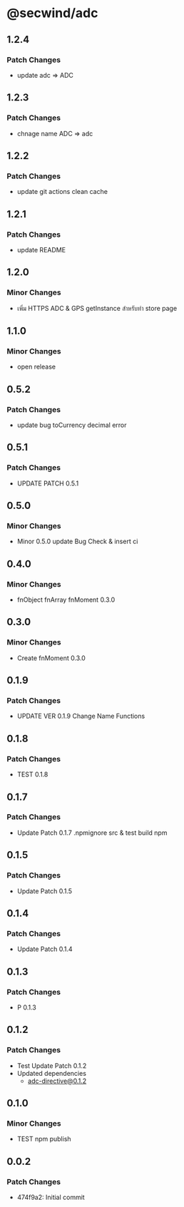 # @secwind/adc

## 1.2.4

### Patch Changes

- update adc => ADC

## 1.2.3

### Patch Changes

- chnage name ADC => adc

## 1.2.2

### Patch Changes

- update git actions clean cache

## 1.2.1

### Patch Changes

- update README

## 1.2.0

### Minor Changes

- เพิ่ม HTTPS ADC & GPS getInstance สำหรับทำ store page

## 1.1.0

### Minor Changes

- open release

## 0.5.2

### Patch Changes

- update bug toCurrency decimal error

## 0.5.1

### Patch Changes

- UPDATE PATCH 0.5.1

## 0.5.0

### Minor Changes

- Minor 0.5.0 update Bug Check & insert ci

## 0.4.0

### Minor Changes

- fnObject fnArray fnMoment 0.3.0

## 0.3.0

### Minor Changes

- Create fnMoment 0.3.0

## 0.1.9

### Patch Changes

- UPDATE VER 0.1.9 Change Name Functions

## 0.1.8

### Patch Changes

- TEST 0.1.8

## 0.1.7

### Patch Changes

- Update Patch 0.1.7 .npmignore src & test build npm

## 0.1.5

### Patch Changes

- Update Patch 0.1.5

## 0.1.4

### Patch Changes

- Update Patch 0.1.4

## 0.1.3

### Patch Changes

- P 0.1.3

## 0.1.2

### Patch Changes

- Test Update Patch 0.1.2
- Updated dependencies
  - adc-directive@0.1.2

## 0.1.0

### Minor Changes

- TEST npm publish

## 0.0.2

### Patch Changes

- 474f9a2: Initial commit
